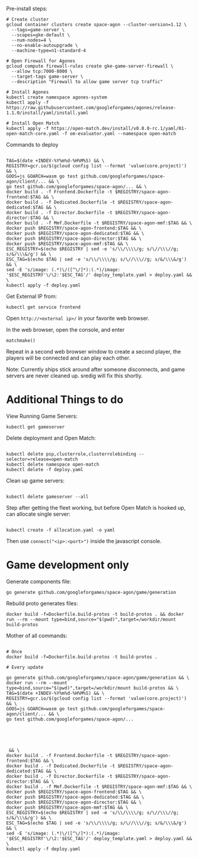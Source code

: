 Pre-install steps:
```
# Create cluster
gcloud container clusters create space-agon --cluster-version=1.12 \
  --tags=game-server \
  --scopes=gke-default \
  --num-nodes=4 \
  --no-enable-autoupgrade \
  --machine-type=n1-standard-4

# Open Firewall for Agones
gcloud compute firewall-rules create gke-game-server-firewall \
  --allow tcp:7000-8000 \
  --target-tags game-server \
  --description "Firewall to allow game server tcp traffic"

# Install Agones
kubectl create namespace agones-system
kubectl apply -f https://raw.githubusercontent.com/googleforgames/agones/release-1.1.0/install/yaml/install.yaml

# Install Open Match
kubectl apply -f https://open-match.dev/install/v0.8.0-rc.1/yaml/01-open-match-core.yaml -f om-evaluator.yaml --namespace open-match

```

Commands to deploy
```

TAG=$(date +INDEV-%Y%m%d-%H%M%S) && \
REGISTRY=gcr.io/$(gcloud config list --format 'value(core.project)') && \
GOOS=js GOARCH=wasm go test github.com/googleforgames/space-agon/client/... && \
go test github.com/googleforgames/space-agon/... && \
docker build . -f Frontend.Dockerfile -t $REGISTRY/space-agon-frontend:$TAG && \
docker build . -f Dedicated.Dockerfile -t $REGISTRY/space-agon-dedicated:$TAG && \
docker build . -f Director.Dockerfile -t $REGISTRY/space-agon-director:$TAG && \
docker build . -f Mmf.Dockerfile -t $REGISTRY/space-agon-mmf:$TAG && \
docker push $REGISTRY/space-agon-frontend:$TAG && \
docker push $REGISTRY/space-agon-dedicated:$TAG && \
docker push $REGISTRY/space-agon-director:$TAG && \
docker push $REGISTRY/space-agon-mmf:$TAG && \
ESC_REGISTRY=$(echo $REGISTRY | sed -e 's/\\/\\\\/g; s/\//\\\//g; s/&/\\\&/g') && \
ESC_TAG=$(echo $TAG | sed -e 's/\\/\\\\/g; s/\//\\\//g; s/&/\\\&/g') && \
sed -E 's/image: (.*)\/([^\/]*):(.*)/image: '$ESC_REGISTRY'\/\2:'$ESC_TAG'/' deploy_template.yaml > deploy.yaml && \
kubectl apply -f deploy.yaml

```

Get External IP from:
```
kubectl get service frontend
```

Open `http://<external ip>/` in your favorite web browser.

In the web browser, open the console, and enter
```
matchmake()
```

Repeat in a second web browser window to create a second player, the players
will be connected and can play each other.


Note: Currently ships stick around after someone disconnects, and game servers
are never cleaned up.  sredig will fix this shortly.

# Additional Things to do

View Running Game Servers:
```
kubectl get gameserver
```

Delete deployment and Open Match:
```

kubectl delete psp,clusterrole,clusterrolebinding --selector=release=open-match
kubectl delete namespace open-match
kubectl delete -f deploy.yaml 

```

Clean up game servers:
```

kubectl delete gameserver --all

```

Step after getting the fleet working, but before Open Match is hooked up, can allocate single server:
```

kubectl create -f allocation.yaml -o yaml

```
Then use `connect("<ip>:<port>")` inside the javascript console.

# Game development only

Generate components file:
```
go generate github.com/googleforgames/space-agon/game/generation
```

Rebuild proto generates files:
```
docker build -f=Dockerfile.build-protos -t build-protos . && docker run --rm --mount type=bind,source="$(pwd)",target=/workdir/mount build-protos
```

Mother of all commands:
```

# Once
docker build -f=Dockerfile.build-protos -t build-protos . 

# Every update

go generate github.com/googleforgames/space-agon/game/generation && \
docker run --rm --mount type=bind,source="$(pwd)",target=/workdir/mount build-protos && \
TAG=$(date +INDEV-%Y%m%d-%H%M%S) && \
REGISTRY=gcr.io/$(gcloud config list --format 'value(core.project)') && \
GOOS=js GOARCH=wasm go test github.com/googleforgames/space-agon/client/... && \
go test github.com/googleforgames/space-agon/...





 && \
docker build . -f Frontend.Dockerfile -t $REGISTRY/space-agon-frontend:$TAG && \
docker build . -f Dedicated.Dockerfile -t $REGISTRY/space-agon-dedicated:$TAG && \
docker build . -f Director.Dockerfile -t $REGISTRY/space-agon-director:$TAG && \
docker build . -f Mmf.Dockerfile -t $REGISTRY/space-agon-mmf:$TAG && \
docker push $REGISTRY/space-agon-frontend:$TAG && \
docker push $REGISTRY/space-agon-dedicated:$TAG && \
docker push $REGISTRY/space-agon-director:$TAG && \
docker push $REGISTRY/space-agon-mmf:$TAG && \
ESC_REGISTRY=$(echo $REGISTRY | sed -e 's/\\/\\\\/g; s/\//\\\//g; s/&/\\\&/g') && \
ESC_TAG=$(echo $TAG | sed -e 's/\\/\\\\/g; s/\//\\\//g; s/&/\\\&/g') && \
sed -E 's/image: (.*)\/([^\/]*):(.*)/image: '$ESC_REGISTRY'\/\2:'$ESC_TAG'/' deploy_template.yaml > deploy.yaml && \
kubectl apply -f deploy.yaml
```
